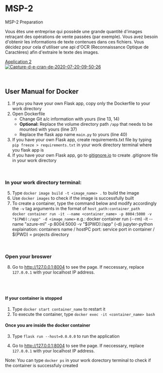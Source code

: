 # MSP-2
MSP-2 Preparation

Vous êtes une entreprise qui possède une grande quantité d'images retraçant des opérations de vente passées (par exemple). Vous avez besoin d'obtenir les informations de texte contenues dans ces fichiers. Vous décidez pour cela d'utiliser une api d'OCR (Reconnaissance Optique de Caractères) afin d'extraire le texte des images.

[Application 2](https://ibb.co/R9JyvZF)
<br>
<a href="https://ibb.co/R9JyvZF"><img src="https://i.ibb.co/R9JyvZF/Capture-d-e-cran-de-2020-07-20-09-50-26.png" alt="Capture-d-e-cran-de-2020-07-20-09-50-26" border="0"></a>


<br>

## User Manual for Docker

1. If you you have your own Flask app, copy only the Dockerfile to your work directory
2. Open Dockerfile 
    * Change Git a/c information with yours (line 13, 14)
    * **Optional:** Replace the volume directory path `/app` that needs to be mounted with yours (line 37)
    * Replace the flask app name `main.py` to yours (line 40)
3. If you have your own Flask app, create requirements.txt file by typing `pip freeze > requirements.txt` in your work directory terminal where you flask app is
4. If you have your own Flask app, go to [gitignore.io] to create .gitignore file in your work directory
<br>

### In your work directory terminal:

5. Type `docker image build -t <image_name> .` to build the image
6. Use `docker images` to check if the image is successfully built
7. To create a container, type the command below and modify accordingly the `-v` tag arguments in the format of `host_path:container_path` <br>
   `docker container run -it --name <container_name> -p 8004:5000 -v "$(PWD):/app" -d <image_name>` 
e.g.: docker container run (--rm) -it --name "azure-ml" -p 8004:5000 -v "$(PWD):/app" (-d) jupyter-python  
explaination: containers name / hostPC port: service port in container / $(PWD) = projects directory

<br>

### Open your broswer

8. Go to <http://127.0.0.1:8004> to see the page. If neccessary, replace `127.0.0.1` with your localhost IP address. 
<br>
<br>

#### If your container is stopped

1. Type `docker start container_name` to restart it
2. To execute the container, type `docker exec -it <container_name> bash`

#### Once you are inside the docker container

3. Type `flask run --host=0.0.0.0` to run the application

4. Go to <http://127.0.0.1:8004> to see the page. If neccessary, replace `127.0.0.1` with your localhost IP address.

Note: You can type `docker ps` in your work dorectory terminal to check if the container is successfuly created

[gitignore.io]: https://gitignore.io/
